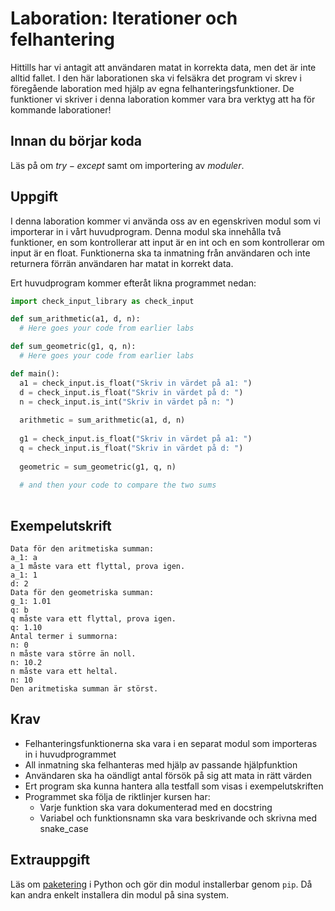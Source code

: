 # Laboration: Iterationer och felhantering

Hittills har vi antagit att användaren matat in korrekta data, men det är inte 
alltid fallet. I den här laborationen ska vi felsäkra det program vi skrev i 
föregående laboration med hjälp av egna felhanteringsfunktioner. De funktioner 
vi skriver i denna laboration kommer vara bra verktyg att ha för kommande 
laborationer! 

## Innan du börjar koda

Läs på om $try-except$ samt om importering av $moduler$. 

## Uppgift

I denna laboration kommer vi använda oss av en egenskriven modul som vi 
importerar in i vårt huvudprogram. Denna modul ska innehålla två funktioner, 
en som kontrollerar att input är en int och en som kontrollerar om input är en float. 
Funktionerna ska ta inmatning från användaren och inte returnera förrän 
användaren har matat in korrekt data. 

Ert huvudprogram kommer efteråt likna programmet nedan:

```python
import check_input_library as check_input

def sum_arithmetic(a1, d, n):
  # Here goes your code from earlier labs

def sum_geometric(g1, q, n):
  # Here goes your code from earlier labs

def main():
  a1 = check_input.is_float("Skriv in värdet på a1: ")
  d = check_input.is_float("Skriv in värdet på d: ")
  n = check_input.is_int("Skriv in värdet på n: ")
  
  arithmetic = sum_arithmetic(a1, d, n)
  
  g1 = check_input.is_float("Skriv in värdet på a1: ")
  q = check_input.is_float("Skriv in värdet på d: ")
  
  geometric = sum_geometric(g1, q, n)
  
  # and then your code to compare the two sums
  
```
## Exempelutskrift
```
Data för den aritmetiska summan:
a_1: a
a_1 måste vara ett flyttal, prova igen.
a_1: 1
d: 2
Data för den geometriska summan:
g_1: 1.01
q: b
q måste vara ett flyttal, prova igen.
q: 1.10
Antal termer i summorna:
n: 0
n måste vara större än noll.
n: 10.2
n måste vara ett heltal.
n: 10
Den aritmetiska summan är störst.
```

## Krav

* Felhanteringsfunktionerna ska vara i en separat modul som importeras in i huvudprogrammet
* All inmatning ska felhanteras med hjälp av passande hjälpfunktion
* Användaren ska ha oändligt antal försök på sig att mata in rätt värden 
* Ert program ska kunna hantera alla testfall som visas i exempelutskriften
* Programmet ska följa de riktlinjer kursen har:
  * Varje funktion ska vara dokumenterad med en docstring
  * Variabel och funktionsnamn ska vara beskrivande och skrivna med snake_case

## Extrauppgift

Läs om [paketering][packaging] i Python och gör din modul installerbar 
genom `pip`. Då kan andra enkelt installera din modul på sina system.

[packaging]: https://packaging.python.org/tutorials/packaging-projects/
